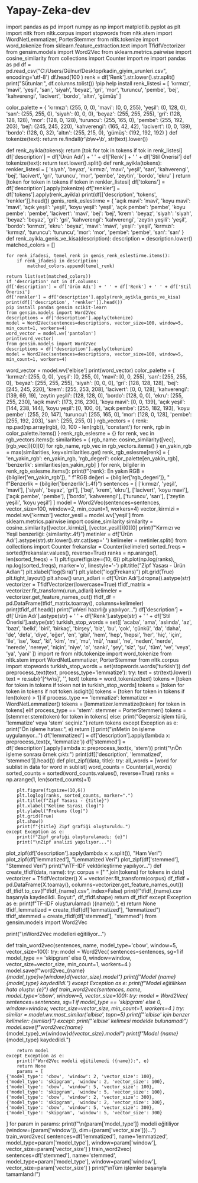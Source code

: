 # Yapay-Zeka-dev
import pandas as pd
import numpy as np
import matplotlib.pyplot as plt
import nltk
from nltk.corpus import stopwords
from nltk.stem import WordNetLemmatizer, PorterStemmer
from nltk.tokenize import word_tokenize
from sklearn.feature_extraction.text import TfidfVectorizer
from gensim.models import Word2Vec
from sklearn.metrics.pairwise import cosine_similarity
from collections import Counter
import re
import pandas as pd
df = pd.read_csv("C:/Users/Gülnur/Desktop/kadin_giyim_urunleri.csv", encoding='utf-8')
df.head(100 )
renk = df['Renk'].str.lower().str.split()
print("Sütunlar:", df.columns.tolist())
!pip help install
renk_listesi = [
    'kırmızı', 'mavi', 'yeşil', 'sarı', 'siyah', 'beyaz', 'gri', 'mor',
    'turuncu', 'pembe', 'bej', 'kahverengi', 'lacivert', 'bordo', 'altın', 'gümüş'
]

color_palette = {
    'kırmızı': (255, 0, 0),
    'mavi': (0, 0, 255),
    'yeşil': (0, 128, 0),
    'sarı': (255, 255, 0),
    'siyah': (0, 0, 0),
    'beyaz': (255, 255, 255),
    'gri': (128, 128, 128),
    'mor': (128, 0, 128),
    'turuncu': (255, 165, 0),
    'pembe': (255, 192, 203),
    'bej': (245, 245, 220),
    'kahverengi': (165, 42, 42),
    'lacivert': (0, 0, 139),
    'bordo': (128, 0, 32),
    'altın': (255, 215, 0),
    'gümüş': (192, 192, 192)
}
def tokenize(text):
    return re.findall(r'\b\w+\b', str(text).lower())

def renk_ayikla(tokens):
    return [tok for tok in tokens if tok in renk_listesi]
    df['description'] = df['Ürün Adı'] + ' ' + df['Renk'] + ' ' + df['Stil Önerisi']
    def tokenize(text):
    return text.lower().split()
    def renk_ayikla(tokens):
    renkler_listesi = [
        'siyah', 'beyaz', 'kırmızı', 'mavi', 'yeşil', 'sarı',
        'kahverengi', 'bej', 'lacivert', 'gri', 'turuncu', 'mor',
        'pembe', 'zeytin', 'bordo', 'ekru'
    ]
    return [token for token in tokens if token in renkler_listesi]
    df['tokens'] = df['description'].apply(tokenize)
df['renkler'] = df['tokens'].apply(renk_ayikla)
print(df[['description', 'tokens', 'renkler']].head())
genis_renk_eslestirme = {
    'açık mavi': 'mavi',
    'koyu mavi': 'mavi',
    'açık yeşil': 'yeşil',
    'koyu yeşil': 'yeşil',
    'açık pembe': 'pembe',
    'koyu pembe': 'pembe',
    'lacivert': 'mavi',
    'bej': 'bej',
    'krem': 'beyaz',
    'siyah': 'siyah',
    'beyaz': 'beyaz',
    'gri': 'gri',
    'kahverengi': 'kahverengi',
    'zeytin yeşili': 'yeşil',
    'bordo': 'kırmızı',
    'ekru': 'beyaz',
    'mavi': 'mavi',
    'yeşil': 'yeşil',
    'kırmızı': 'kırmızı',
    'turuncu': 'turuncu',
    'mor': 'mor',
    'pembe': 'pembe',
    'sarı': 'sarı'
}
def renk_ayikla_genis_ve_kisa(description):
    description = description.lower()
    matched_colors = []

    for renk_ifadesi, temel_renk in genis_renk_eslestirme.items():
        if renk_ifadesi in description:
            matched_colors.append(temel_renk)

    return list(set(matched_colors))
    if 'description' not in df.columns:
    df['description'] = df['Ürün Adı'] + ' ' + df['Renk'] + ' ' + df['Stil Önerisi']
    df['renkler'] = df['description'].apply(renk_ayikla_genis_ve_kisa)
    print(df[['description', 'renkler']].head())
    pip install pandas gensim scikit-learn
    from gensim.models import Word2Vec
    descriptions = df['description'].apply(tokenize)
    model = Word2Vec(sentences=descriptions, vector_size=100, window=5, min_count=1, workers=4)
    word_vector = model.wv['pantolon']
    print(word_vector)
    from gensim.models import Word2Vec
    descriptions = df['description'].apply(tokenize)
    model = Word2Vec(sentences=descriptions, vector_size=100, window=5, min_count=1, workers=4)
word_vector = model.wv['elbise']
print(word_vector)
color_palette = {
    'kırmızı': [255, 0, 0],
    'yeşil': [0, 255, 0],
    'mavi': [0, 0, 255],
    'sarı': [255, 255, 0],
    'beyaz': [255, 255, 255],
    'siyah': [0, 0, 0],
    'gri': [128, 128, 128],
    'bej': [245, 245, 220],
    'krem': [255, 253, 208],
    'lacivert': [0, 0, 128],
    'kahverengi': [139, 69, 19],
    'zeytin yeşili': [128, 128, 0],
    'bordo': [128, 0, 0],
    'ekru': [255, 255, 230],
    'açık mavi': [173, 216, 230],
    'koyu mavi': [0, 0, 139],
    'açık yeşil': [144, 238, 144],
    'koyu yeşil': [0, 100, 0],
    'açık pembe': [255, 182, 193],
    'koyu pembe': [255, 20, 147],
    'turuncu': [255, 165, 0],
    'mor': [128, 0, 128],
    'pembe': [255, 192, 203],
    'sarı': [255, 255, 0]
}
rgb_vectors = {
    renk: np.pad(np.array(rgb), (0, 100 - len(rgb)), 'constant')
    for renk, rgb in color_palette.items()
}
renk_rgb_eslesme = {}
for renk, vec in rgb_vectors.items():
    similarities = {
        rgb_name: cosine_similarity([vec], [rgb_vec])[0][0]
        for rgb_name, rgb_vec in rgb_vectors.items()
    }
    en_yakin_rgb = max(similarities, key=similarities.get)
    renk_rgb_eslesme[renk] = {
        'en_yakin_rgb': en_yakin_rgb,
        'rgb_degeri': color_palette[en_yakin_rgb],
        'benzerlik': similarities[en_yakin_rgb]
    }
    for renk, bilgiler in renk_rgb_eslesme.items():
    print(f"{renk}: En yakın RGB = {bilgiler['en_yakin_rgb']}, "
          f"RGB değeri = {bilgiler['rgb_degeri']}, "
          f"Benzerlik = {bilgiler['benzerlik']:.4f}")
          sentences = [
    ['kırmızı', 'yeşil', 'mavi'],
    ['siyah', 'beyaz', 'gri'],
    ['bej', 'krem', 'ekru'],
    ['lacivert', 'koyu mavi'],
    ['açık pembe', 'pembe'],
    ['bordo', 'kahverengi'],
    ['turuncu', 'sarı'],
    ['zeytin yeşili', 'koyu yeşil']
]
model = Word2Vec(sentences=sentences, vector_size=100, window=2, min_count=1, workers=4)
vector_kirmizi = model.wv['kırmızı']
vector_yesil = model.wv['yeşil']
from sklearn.metrics.pairwise import cosine_similarity
similarity = cosine_similarity([vector_kirmizi], [vector_yesil])[0][0]
print(f"Kırmızı ve Yeşil benzerliği: {similarity:.4f}")
metinler = df['Ürün Adı'].astype(str).str.lower().str.cat(sep=' ')
kelimeler = metinler.split()
from collections import Counter
frekanslar = Counter(kelimeler)
sorted_freqs = sorted(frekanslar.values(), reverse=True)
ranks = np.arange(1, len(sorted_freqs) + 1)
plt.figure(figsize=(10, 6))
plt.plot(np.log(ranks), np.log(sorted_freqs), marker='o', linestyle='-')
plt.title("Zipf Yasası - Ürün Adları")
plt.xlabel("log(Sıra)")
plt.ylabel("log(Frekans)")
plt.grid(True)
plt.tight_layout()
plt.show()
urun_adlari = df['Ürün Adı'].dropna().astype(str)
vectorizer = TfidfVectorizer(lowercase=True)
tfidf_matrix = vectorizer.fit_transform(urun_adlari)
kelimeler = vectorizer.get_feature_names_out()
tfidf_df = pd.DataFrame(tfidf_matrix.toarray(), columns=kelimeler)
print(tfidf_df.head())
print("\nVeri hazırlığı yapılıyor...")
df['description'] = df['Ürün Adı'].astype(str) + ' ' + df['Renk'].astype(str) + ' ' + df['Stil Önerisi'].astype(str)
turkish_stop_words = set([
    'acaba', 'ama', 'aslında', 'az', 'bazı', 'belki', 'biri', 'birkaç', 
    'birşey', 'biz', 'bu', 'çok', 'çünkü', 'da', 'daha', 'de', 'defa', 
    'diye', 'eğer', 'en', 'gibi', 'hem', 'hep', 'hepsi', 'her', 'hiç', 
    'için', 'ile', 'ise', 'kez', 'ki', 'kim', 'mı', 'mu', 'mü', 'nasıl', 
    'ne', 'neden', 'nerde', 'nerede', 'nereye', 'niçin', 'niye', 'o', 
    'sanki', 'şey', 'siz', 'şu', 'tüm', 've', 'veya', 'ya', 'yani'
])
import re
from nltk.tokenize import word_tokenize
from nltk.stem import WordNetLemmatizer, PorterStemmer
from nltk.corpus import stopwords
turkish_stop_words = set(stopwords.words('turkish'))
def preprocess_text(text, process_type='lemmatize'):
    try:
        text = str(text).lower()
        text = re.sub(r'[^\w\s]', '', text)
        tokens = word_tokenize(text)
        tokens = [token for token in tokens if token not in turkish_stop_words]
        tokens = [token for token in tokens if not token.isdigit()]
        tokens = [token for token in tokens if len(token) > 1]
        if process_type == 'lemmatize':
            lemmatizer = WordNetLemmatizer()
            tokens = [lemmatizer.lemmatize(token) for token in tokens]
        elif process_type == 'stem':
            stemmer = PorterStemmer()
            tokens = [stemmer.stem(token) for token in tokens]
        else:
            print("Geçersiz işlem türü, 'lemmatize' veya 'stem' seçiniz.")
        return tokens
    except Exception as e:
        print("Ön işleme hatası:", e)
        return []
        print("\nMetin ön işleme uygulanıyor...")
df['lemmatized'] = df['description'].apply(lambda x: preprocess_text(x, 'lemmatize'))
df['stemmed'] = df['description'].apply(lambda x: preprocess_text(x, 'stem'))
print("\nÖn işleme sonrası örnek çıktı:")
print(df[['description', 'lemmatized', 'stemmed']].head())
def plot_zipf(data, title):
    try:
        all_words = [word for sublist in data for word in sublist]
        word_counts = Counter(all_words)
        sorted_counts = sorted(word_counts.values(), reverse=True)
        ranks = np.arange(1, len(sorted_counts)+1)
        
        plt.figure(figsize=(10,6))
        plt.loglog(ranks, sorted_counts, marker=".")
        plt.title(f"Zipf Yasası - {title}")
        plt.xlabel("Kelime Sırası (log)")
        plt.ylabel("Frekans (log)")
        plt.grid(True)
        plt.show()
        print(f"{title} Zipf grafiği oluşturuldu.")
    except Exception as e:
        print(f"Zipf grafiği oluşturulamadı: {e}")
        print("\nZipf analizi yapılıyor...")
plot_zipf(df['description'].apply(lambda x: x.split()), "Ham Veri")
plot_zipf(df['lemmatized'], "Lemmatized Veri")
plot_zipf(df['stemmed'], "Stemmed Veri")
print("\nTF-IDF vektörleştirme yapılıyor...")
def create_tfidf(data, name):
    try:
        corpus = [" ".join(tokens) for tokens in data]
        vectorizer = TfidfVectorizer()
        X = vectorizer.fit_transform(corpus)
        df_tfidf = pd.DataFrame(X.toarray(), columns=vectorizer.get_feature_names_out())
        df_tfidf.to_csv(f"tfidf_{name}.csv", index=False)
        print(f"tfidf_{name}.csv başarıyla kaydedildi. Boyut:", df_tfidf.shape)
        return df_tfidf
    except Exception as e:
        print(f"TF-IDF oluşturulamadı ({name}):", e)
        return None
tfidf_lemmatized = create_tfidf(df['lemmatized'], "lemmatized")
tfidf_stemmed = create_tfidf(df['stemmed'], "stemmed")
from gensim.models import Word2Vec

print("\nWord2Vec modelleri eğitiliyor...")

def train_word2vec(sentences, name, model_type='cbow', window=5, vector_size=100):
    try:
        model = Word2Vec(
            sentences=sentences,
            sg=1 if model_type == 'skipgram' else 0,
            window=window,
            vector_size=vector_size,
            min_count=1,
            workers=4
        )
        model.save(f"word2vec_{name}_{model_type}_w{window}_d{vector_size}.model")
        print(f"Model {name}_{model_type} kaydedildi.")
    except Exception as e:
        print(f"Model eğitilirken hata oluştu: {e}")
def train_word2vec(sentences, name, model_type='cbow', window=5, vector_size=100):
    try:
        model = Word2Vec(
            sentences=sentences,
            sg=1 if model_type == 'skipgram' else 0,
            window=window,
            vector_size=vector_size,
            min_count=1,
            workers=4
        )
        try:
            similar = model.wv.most_similar('elbise', topn=5)
            print(f"'elbise' için benzer kelimeler: {similar}")
        except:
            print("'elbise' kelimesi modelde bulunamadı")
        model.save(f"word2vec_{name}_{model_type}_w{window}_d{vector_size}.model")
        print(f"Model {name}_{model_type} kaydedildi.")

        return model
    except Exception as e:
        print(f"Word2Vec modeli eğitilemedi ({name}):", e)
        return None
        params = [
    {'model_type': 'cbow', 'window': 2, 'vector_size': 100},
    {'model_type': 'skipgram', 'window': 2, 'vector_size': 100},
    {'model_type': 'cbow', 'window': 5, 'vector_size': 100},
    {'model_type': 'skipgram', 'window': 5, 'vector_size': 100},
    {'model_type': 'cbow', 'window': 2, 'vector_size': 300},
    {'model_type': 'skipgram', 'window': 2, 'vector_size': 300},
    {'model_type': 'cbow', 'window': 5, 'vector_size': 300},
    {'model_type': 'skipgram', 'window': 5, 'vector_size': 300}
]
for param in params:
    print(f"\n{param['model_type']} modeli eğitiliyor (window={param['window']}, dim={param['vector_size']})...")
    train_word2vec(
        sentences=df['lemmatized'],
        name='lemmatized',
        model_type=param['model_type'],
        window=param['window'],
        vector_size=param['vector_size']
    )
     train_word2vec(
        sentences=df['stemmed'],
        name='stemmed',
        model_type=param['model_type'],
        window=param['window'],
        vector_size=param['vector_size']
    )
print("\nTüm işlemler başarıyla tamamlandı!")

